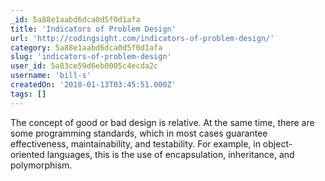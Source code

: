 ```yaml
---
_id: 5a88e1aabd6dca0d5f0d1afa
title: 'Indicators of Problem Design'
url: 'http://codingsight.com/indicators-of-problem-design/'
category: 5a88e1aabd6dca0d5f0d1afa
slug: 'indicators-of-problem-design'
user_id: 5a83ce59d6eb0005c4ecda2c
username: 'bill-s'
createdOn: '2018-01-13T03:45:51.000Z'
tags: []
---
```


The concept of good or bad design is relative. At the same time, there are some programming standards, which in most cases guarantee effectiveness, maintainability, and testability. For example, in object-oriented languages, this is the use of encapsulation, inheritance, and polymorphism.
